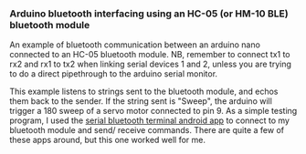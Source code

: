 ### Arduino bluetooth interfacing using an HC-05 (or HM-10 BLE) bluetooth module

An example of bluetooth communication between an arduino nano connected to an HC-05 bluetooth module. NB, remember to connect tx1 to rx2 and rx1 to tx2 when linking serial devices 1 and 2, unless you are trying to do a direct pipethrough to the arduino serial monitor. 

This example listens to strings sent to the bluetooth module, and echos them back to the sender. If the string sent is "Sweep", the arduino will trigger a 180 sweep of a servo motor connected to pin 9. As a simple testing program, I used the [serial bluetooth terminal android app](https://play.google.com/store/apps/details?id=de.kai_morich.serial_bluetooth_terminal) to connect to my bluetooth module and send/ receive commands. There are quite a few of these apps around, but this one worked well for me.
